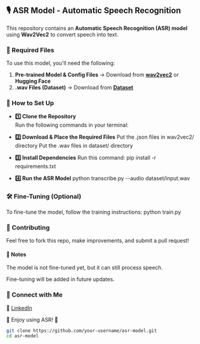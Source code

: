 ## 🎙️ ASR Model - Automatic Speech Recognition  

This repository contains an **Automatic Speech Recognition (ASR) model** using **Wav2Vec2** to convert speech into text.  

### 🔹 Required Files  
To use this model, you'll need the following:  
1. **Pre-trained Model & Config Files** → Download from **[wav2vec2](https://github.com/aiwithipsa/ASR-Model/tree/main/wav2vec2)** or **Hugging Face**  
2. **.wav Files (Dataset)** → Download from **[Dataset](https://github.com/aiwithipsa/ASR-Model/tree/main/dataset)**  

### 📌 How to Set Up  

* **1️⃣ Clone the Repository**  
Run the following commands in your terminal:  


* **2️⃣ Download & Place the Required Files**
Put the .json files in wav2vec2/ directory
Put the .wav files in dataset/ directory

* **3️⃣ Install Dependencies**
Run this command:
pip install -r requirements.txt

* **4️⃣ Run the ASR Model**
python transcribe.py --audio dataset/input.wav



### 🛠 Fine-Tuning (Optional)
To fine-tune the model, follow the training instructions:
python train.py

### 🤝 Contributing
Feel free to fork this repo, make improvements, and submit a pull request!

#### 📌 Notes
The model is not fine-tuned yet, but it can still process speech.

Fine-tuning will be added in future updates.


### 📢 Connect with Me
🔗 [LinkedIn](https://www.linkedin.com/in/ipsakundu/)

🔹 Enjoy using ASR! 🔹


```bash
git clone https://github.com/your-username/asr-model.git
cd asr-model
